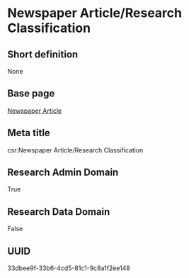 # Newspaper Article/Research Classification
## Short definition
None
## Base page
[Newspaper Article](https://github.com/EuroCRIS/CASRAI-Dictionairies/blob/main/Objects/Newspaper%20Article.md)
## Meta title
csr:Newspaper Article/Research Classification
## Research Admin Domain
True
## Research Data Domain
False
## UUID
33dbee9f-33b6-4cd5-81c1-9c8a1f2ee148
